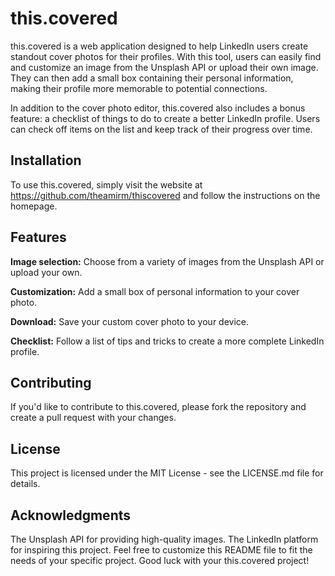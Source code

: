 # this.covered
this.covered is a web application designed to help LinkedIn users create standout cover photos for their profiles. With this tool, users can easily find and customize an image from the Unsplash API or upload their own image. They can then add a small box containing their personal information, making their profile more memorable to potential connections.


In addition to the cover photo editor, this.covered also includes a bonus feature: a checklist of things to do to create a better LinkedIn profile. Users can check off items on the list and keep track of their progress over time.


## Installation
To use this.covered, simply visit the website at https://github.com/theamirm/thiscovered and follow the instructions on the homepage.


## Features
**Image selection:** Choose from a variety of images from the Unsplash API or upload your own.

**Customization:** Add a small box of personal information to your cover photo.

**Download:** Save your custom cover photo to your device.

**Checklist:** Follow a list of tips and tricks to create a more complete LinkedIn profile.



## Contributing
If you'd like to contribute to this.covered, please fork the repository and create a pull request with your changes.


## License
This project is licensed under the MIT License - see the LICENSE.md file for details.


## Acknowledgments
The Unsplash API for providing high-quality images.
The LinkedIn platform for inspiring this project.
Feel free to customize this README file to fit the needs of your specific project. Good luck with your this.covered project!
